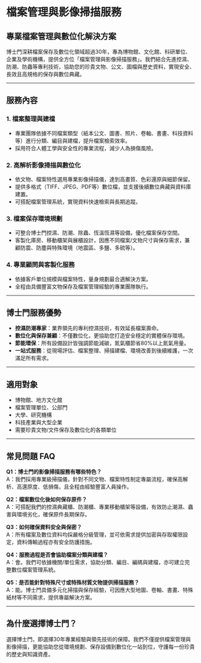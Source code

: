 # 檔案管理與影像掃描服務

## 專業檔案管理與數位化解決方案

博士門深耕檔案保存及數位化領域超過30年，專為博物館、文化館、科研單位、企業及學術機構，提供全方位「檔案管理與影像掃描服務」。我們結合先進控濕、防潮、防蟲等專利技術，協助您的珍貴文物、公文、圖檔與歷史資料，實現安全、長效且高規格的保存與數位典藏。

---

## 服務內容

### 1. 檔案整理與建檔
- 專業團隊依據不同檔案類型（紙本公文、圖書、照片、卷軸、書畫、科技資料等）進行分類、編目與建檔，提升檔案檢索效率。
- 採用符合人體工學與安全性的專業流程，減少人為損傷風險。

### 2. 高解析影像掃描與數位化
- 依文物、檔案特性選用專業影像掃描儀，達到高畫質、色彩還原與細節保留。
- 提供多格式（TIFF、JPEG、PDF等）數位檔，並支援後續數位典藏與資料庫建置。
- 可搭配檔案管理系統，實現資料快速檢索與長期追蹤。

### 3. 檔案保存環境規劃
- 可整合博士門控濕、防潮、除蟲、恆溫恆濕等設備，優化檔案保存空間。
- 客製化庫房、移動櫃架與展櫃設計，因應不同檔案/文物尺寸與保存需求，兼顧防震、防塵與特殊環境（地震區、多鹽、多硫等）。

### 4. 專業顧問與客製化服務
- 依據客戶單位規模與檔案特性，量身規劃最合適解決方案。
- 全程由具備豐富文物保存及檔案管理經驗的專業團隊執行。

---

## 博士門服務優勢

- **控濕防潮專家**：業界領先的專利控濕技術，有效延長檔案壽命。
- **數位化與保存兼顧**：不僅數位化，更協助您打造安全穩定的實體保存環境。
- **節能環保**：所有設備設計皆強調節能減碳，氮氣櫃節省80%以上氮氣用量。
- **一站式服務**：從現場評估、檔案整理、掃描建檔、環境改善到後續維護，一次滿足所有需求。

---

## 適用對象

- 博物館、地方文化館
- 檔案管理單位、公部門
- 大學、研究機構
- 科技產業與大型企業
- 需要珍貴文物/文件保存及數位化的各類單位

---

## 常見問題 FAQ

**Q1：博士門的影像掃描服務有哪些特色？**  
A：我們採用專業級掃描儀，針對不同文物、檔案特性制定專屬流程，確保高解析、高還原度、低損傷，且全程由經驗豐富人員操作。

**Q2：檔案數位化後如何保存原件？**  
A：可搭配我們的控濕典藏櫃、防潮櫃、專業移動櫃架等設備，有效防止潮濕、蟲害與環境劣化，確保原件長期保存。

**Q3：如何確保資料安全與保密？**  
A：所有檔案及數位資料均採嚴格分級管理，並可依需求提供加密與存取權限設定，資料傳輸過程亦有安全防護措施。

**Q4：服務過程是否會協助檔案分類與建檔？**  
A：會。我們可依據機關/單位需求，協助分類、編目、編碼與建檔，亦可建立完整數位檔案管理系統。

**Q5：是否能針對特殊尺寸或特殊材質文物提供掃描服務？**  
A：能。博士門具備多元化掃描與保存經驗，可因應大型地圖、卷軸、書畫、特殊紙材等不同需求，提供專屬解決方案。

---

## 為什麼選擇博士門？

選擇博士門，即選擇30年專業經驗與領先技術的保障。我們不僅提供檔案管理與影像掃描，更能協助您從環境規劃、保存設備到數位化一站到位，守護每一份珍貴的歷史與知識資產。